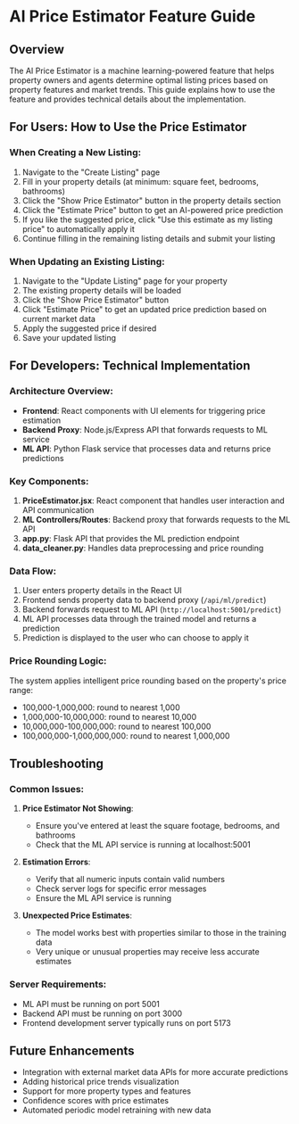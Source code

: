 # AI Price Estimator Feature Guide

## Overview
The AI Price Estimator is a machine learning-powered feature that helps property owners and agents determine optimal listing prices based on property features and market trends. This guide explains how to use the feature and provides technical details about the implementation.

## For Users: How to Use the Price Estimator

### When Creating a New Listing:
1. Navigate to the "Create Listing" page
2. Fill in your property details (at minimum: square feet, bedrooms, bathrooms)
3. Click the "Show Price Estimator" button in the property details section
4. Click the "Estimate Price" button to get an AI-powered price prediction
5. If you like the suggested price, click "Use this estimate as my listing price" to automatically apply it
6. Continue filling in the remaining listing details and submit your listing

### When Updating an Existing Listing:
1. Navigate to the "Update Listing" page for your property
2. The existing property details will be loaded
3. Click the "Show Price Estimator" button
4. Click "Estimate Price" to get an updated price prediction based on current market data
5. Apply the suggested price if desired
6. Save your updated listing

## For Developers: Technical Implementation

### Architecture Overview:
- **Frontend**: React components with UI elements for triggering price estimation
- **Backend Proxy**: Node.js/Express API that forwards requests to ML service
- **ML API**: Python Flask service that processes data and returns price predictions

### Key Components:
1. **PriceEstimator.jsx**: React component that handles user interaction and API communication
2. **ML Controllers/Routes**: Backend proxy that forwards requests to the ML API
3. **app.py**: Flask API that provides the ML prediction endpoint
4. **data_cleaner.py**: Handles data preprocessing and price rounding

### Data Flow:
1. User enters property details in the React UI
2. Frontend sends property data to backend proxy (`/api/ml/predict`)
3. Backend forwards request to ML API (`http://localhost:5001/predict`)
4. ML API processes data through the trained model and returns a prediction
5. Prediction is displayed to the user who can choose to apply it

### Price Rounding Logic:
The system applies intelligent price rounding based on the property's price range:
- 100,000-1,000,000: round to nearest 1,000
- 1,000,000-10,000,000: round to nearest 10,000
- 10,000,000-100,000,000: round to nearest 100,000
- 100,000,000-1,000,000,000: round to nearest 1,000,000

## Troubleshooting

### Common Issues:
1. **Price Estimator Not Showing**:
   - Ensure you've entered at least the square footage, bedrooms, and bathrooms
   - Check that the ML API service is running at localhost:5001

2. **Estimation Errors**:
   - Verify that all numeric inputs contain valid numbers
   - Check server logs for specific error messages
   - Ensure the ML API service is running

3. **Unexpected Price Estimates**:
   - The model works best with properties similar to those in the training data
   - Very unique or unusual properties may receive less accurate estimates

### Server Requirements:
- ML API must be running on port 5001
- Backend API must be running on port 3000
- Frontend development server typically runs on port 5173

## Future Enhancements
- Integration with external market data APIs for more accurate predictions
- Adding historical price trends visualization
- Support for more property types and features
- Confidence scores with price estimates
- Automated periodic model retraining with new data
